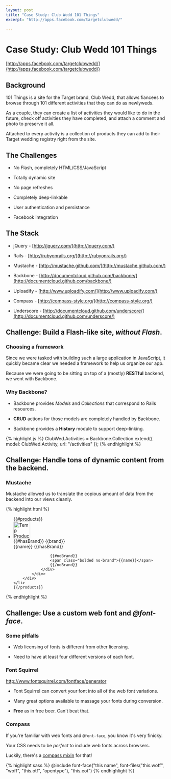 ```yaml
---
layout: post
title: "Case Study: Club Wedd 101 Things"
excerpt: "http://apps.facebook.com/targetclubwedd/"

---
```


# Case Study: Club Wedd 101 Things

[http://apps.facebook.com/targetclubwedd/](http://apps.facebook.com/targetclubwedd/)

## Background

101 Things is a site for the Target brand, Club Wedd, that allows fiancees to browse through 101 different activities that they can do as newlyweds. 

As a couple, they can create a list of activities they would like to do in the future, check off activities they have completed, and attach a comment and photo to preserve it all. 

Attached to every activity is a collection of products they can add to their Target wedding registry right from the site.

## The Challenges

- No Flash, completely HTML/CSS/JavaScript

- Totally dynamic site

- No page refreshes

- Completely deep-linkable

- User authentication and persistance

- Facebook integration

## The Stack

- jQuery - [http://jquery.com/](http://jquery.com/)

- Rails - [http://rubyonrails.org/](http://rubyonrails.org/)

- Mustache - [http://mustache.github.com/](http://mustache.github.com/)

- Backbone - [http://documentcloud.github.com/backbone/](http://documentcloud.github.com/backbone/)

- Uploadify - [http://www.uploadify.com/](http://www.uploadify.com/)

- Compass - [http://compass-style.org/](http://compass-style.org/)

- Underscore - [http://documentcloud.github.com/underscore/](http://documentcloud.github.com/underscore/)

## Challenge: Build a Flash-like site, *without Flash*.

### Choosing a framework

Since we were tasked with building such a large application in JavaScript, it quickly became clear we needed a framework to help us organize our app. 

Because we were going to be sitting on top of a (mostly) **RESTful** backend, we went with Backbone.

### Why Backbone?

- Backbone provides *Models* and *Collections* that correspond to Rails resources.

- **CRUD** actions for those models are completely handled by Backbone.

- Backbone provides a **History** module to support deep-linking.

{% highlight js %}
ClubWed.Activities = Backbone.Collection.extend({
  model: ClubWed.Activity,
  url: "/activities"
});
{% endhighlight %}

## Challenge: Handle **tons** of dynamic content from the backend.

### Mustache

Mustache allowed us to translate the copious amount of data from the backend into our views cleanly.

{% highlight html %}
<ul class="carousel">
	{{#products}}
	<li>
		<div class="jcarousel-item-wrapper">
			<div class="product">      
				<img src="{{main_url}}" width="52" height="52" alt="Temp Product Icon">
				<div class="name">    
					{{#hasBrand}}
					<span class="bolded">{{brand}}</span><br/>
					{{name}}
					{{/hasBrand}}

					{{#noBrand}}
					<span class="bolded no-brand">{{name}}</span>
					{{/noBrand}}   
				</div>   
			</div>
		</div>
	</li>
	{{/products}}
</ul>
{% endhighlight %}

## Challenge: Use a custom web font and *@font-face*.

### Some pitfalls

- Web licensing of fonts is different from other licensing.

- Need to have at least four different versions of each font.

### Font Squirrel

http://www.fontsquirrel.com/fontface/generator

- Font Squirrel can convert your font into all of the web font variations.

- Many great options available to massage your fonts during conversion.

- **Free** as in free beer. Can't beat that.

### Compass

If you're familiar with web fonts and `@font-face`, you know it's very finicky.

Your CSS needs to be *perfect* to include web fonts across browsers.

Luckily, there's a [compass mixin](http://compass-style.org/reference/compass/css3/font_face/#mixin-font-face) for that!

{% highlight sass %}
@include font-face("this name", font-files("this.woff", "woff", "this.otf", "opentype"), "this.eot")
{% endhighlight %}
